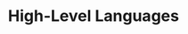 ---
title: "High-Level Languages"

categories: ['']

tags: ['High', 'Level', 'Languages']

arwords: 'لغات عالية المستوى'

arexps: []

enwords: ['High-Level Languages']

enexps: []

arlexicons: 'ل'

enlexicons: 'H'

authors: ['Ruqayya Roshdy']

translators: ['']

citations: 'العربية والذكاء الاصطناعي'

sources: 'مركز الملك عبدالله بن عبدالعزيز الدولي لخدمة اللغة العربية'

word: "true"

slug: ""
---